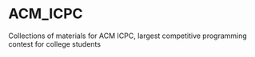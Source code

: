 # ACM_ICPC
Collections of materials for ACM ICPC, largest competitive programming contest for college students

